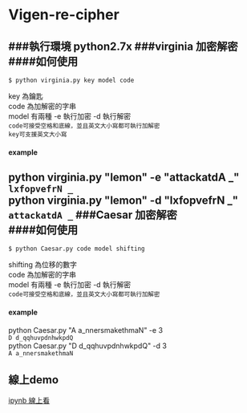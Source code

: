# Vigen-re-cipher
###執行環境 
python2.7x
###virginia  加密解密  
####如何使用
---

    $ python virginia.py key model code 

key 為鑰匙  
code 為加解密的字串   
model 有兩種 -e 執行加密 -d 執行解密  
`code可接受空格和底線，並且英文大小寫都可執行加解密  `  
`key可支援英文大小寫`
#### example
python virginia.py "lemon" -e "attackatdA \_"    
`lxfopvefrN _ `  
python virginia.py "lemon" -d "lxfopvefrN \_"  
`attackatdA _`
###Caesar 加密解密  
####如何使用
---

    $ python Caesar.py code model shifting 

shifting 為位移的數字  
code 為加解密的字串   
model 有兩種 -e 執行加密 -d 執行解密  
`code可接受空格和底線，並且英文大小寫都可執行加解密  `  
#### example
python Caesar.py "A a_nnersmakethmaN" -e 3    
`D d_qqhuvpdnhwkpdQ `  
python Caesar.py "D d_qqhuvpdnhwkpdQ" -d 3  
`A a_nnersmakethmaN`  
## 線上demo
 [ipynb 線上看](http://nbviewer.ipython.org/url/hpdswy.ee.ncku.edu.tw/~wy/ipynb/Caesar&%20Virginia%E5%8A%A0%E5%AF%86%E8%A7%A3%E5%AF%86.ipynb)
